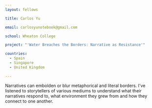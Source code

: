 ```yaml
---
layout: fellows

title: Carlos Yu

email: carlosyunotebook@gmail.com

school: Wheaton College

project: "'Water Breaches the Borders: Narrative as Resistance'"

countries:
  - Spain
  - Singapore
  - United Kingdom

---
```


Narratives can embolden or blur metaphorical and literal borders. I've listened to storytellers of various mediums to understand what their narratives respond to, what environment they grew from and how they connect to one another.
